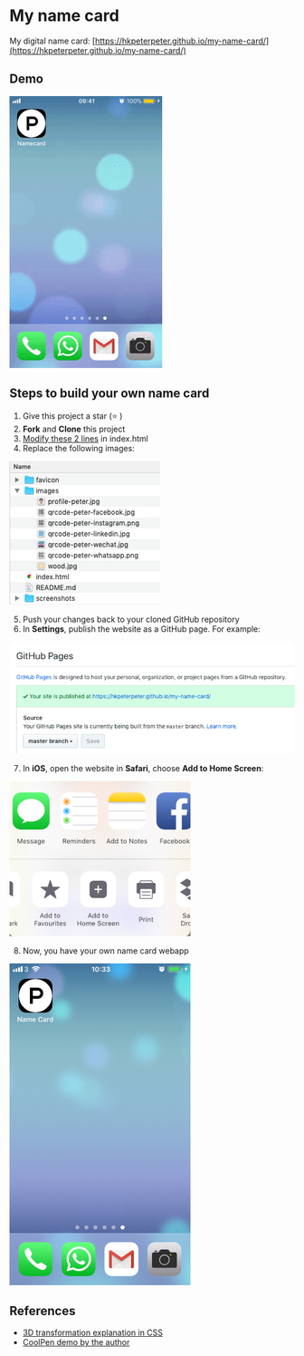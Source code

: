 # My name card 

My digital name card: [https://hkpeterpeter.github.io/my-name-card/](https://hkpeterpeter.github.io/my-name-card/)

## Demo

![Demo](screenshots/my-name-card.gif)

## Steps to build your own name card
1. Give this project a star (⭐ )
2. **Fork** and **Clone** this project
3. [Modify these 2 lines](https://github.com/hkpeterpeter/my-name-card/blob/dc4188506366f624a1803339f54ffa7f0f709ede/index.html#L133-L134) in index.html
4. Replace the following images: 

![image files](screenshots/replace_all_images.png)

5. Push your changes back to your cloned GitHub repository
6. In **Settings**, publish the website as a GitHub page. For example:

![GitHub page](screenshots/publish_github_page.png)

7. In **iOS**, open the website in **Safari**, choose **Add to Home Screen**:

![Add to Home Screen](screenshots/add_to_homescreen.jpg)

8. Now, you have your own name card webapp

![Your namecard webapp](screenshots/your_name_card_webapp.png)


## References

- [3D transformation explanation in CSS](https://3dtransforms.desandro.com/)
- [CoolPen demo by the author](https://codepen.io/desandro/pen/KRWjzm)

